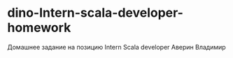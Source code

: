 # dino-Intern-scala-developer-homework
Домашнее задание на позицию Intern Scala developer
 Аверин Владимир
